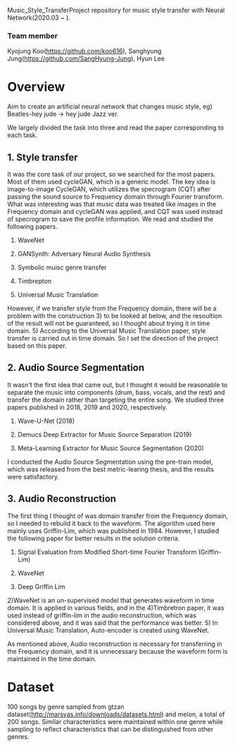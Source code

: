 
Music_Style_TransferProject repository for music style transfer with Neural Network(2020.03 ~ ).

### Team member
Kyojung Koo(https://github.com/koo616), Sanghyung Jung(https://github.com/SangHyung-Jung), Hyun Lee


# Overview
Aim to create an artificial neural network that changes music style, eg) Beatles-hey jude -> hey jude Jazz ver.

We largely divided the task into three and read the paper corresponding to each task.

## 1. Style transfer

It was the core task of our project, so we searched for the most papers. Most of them used cycleGAN, which is a generic model. The key idea is image-to-image CycleGAN, which utilizes the specrogram (CQT) after passing the sound source to Frequency domain through Fourier transform. What was interesting was that music data was treated like images in the Frequency domain and cycleGAN was applied, and CQT was used instead of specrogram to save the profile information. We read and studied the following papers.

1) WaveNet

2) GANSynth: Adversary Neural Audio Synthesis

3) Symbolic muisc genre transfer

4) Timbrepton

5) Universal Music Translation

However, if we transfer style from the Frequency domain, there will be a problem with the construction 3) to be looked at below, and the resoultion of the result will not be guaranteed, so I thought about trying it in time domain. 5) According to the Universal Music Translation paper, style transfer is carried out in time domain. So I set the direction of the project based on this paper.

## 2. Audio Source Segmentation

It wasn't the first idea that came out, but I thought it would be reasonable to separate the music into components (drum, bass, vocals, and the rest) and transfer the domain rather than targeting the entire song. We studied three papers published in 2018, 2019 and 2020, respectively.

1) Wave-U-Net (2018)

2) Demucs Deep Extractor for Music Source Separation (2019)

3) Meta-Learning Extractor for Music Source Segmentation (2020)

I conducted the Audio Source Segmentation using the pre-train model, which was released from the best metric-learing thesis, and the results were satisfactory.

## 3. Audio Reconstruction

The first thing I thought of was domain transfer from the Frequency domain, so I needed to rebuild it back to the waveform. The algorithm used here mainly uses Griffin-Lim, which was published in 1984. However, I studied the following paper for better results in the solution criteria.

1) Signal Evaluation from Modified Short-time Fourier Transform (Griffin-Lim)

2) WaveNet

3) Deep Griffin Lim

2)WaveNet is an un-supervised model that generates waveform in time domain. It is applied in various fields, and in the 4)Timbretron paper, it was used instead of griffin-lim in the audio reconstruction, which was considered above, and it was said that the performance was better. 5) In Universal Music Translation, Auto-encoder is created using WaveNet.

As mentioned above, Audio reconstruction is necessary for transferring in the Frequency domain, and it is unnecessary because the waveform form is maintained in the time domain.  

# Dataset
100 songs by genre sampled from gtzan dataset(http://marsyas.info/downloads/datasets.html) and melon, a total of 200 songs. Similar characteristics were maintained within one genre while sampling to reflect characteristics that can be distinguished from other genres.
